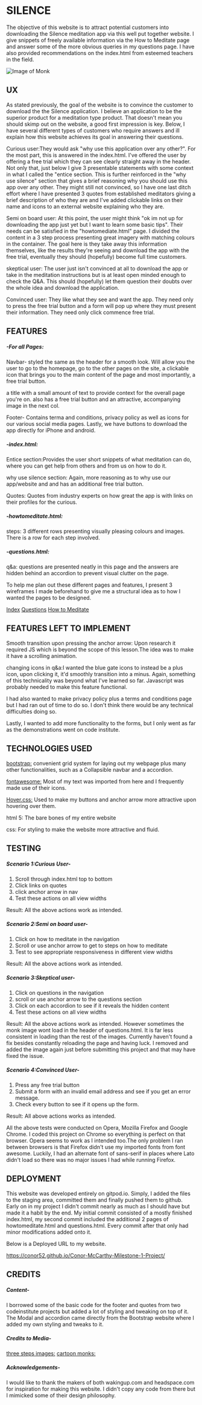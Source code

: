 # SILENCE 

The objective of this website is to attract potential customers into downloading the Silence meditation app via this well put together website. I give snippets of freely available information via the How to Meditate page and answer some of the more obvious queries in my questions page. I have also provided recommendations on the index.html from esteemed teachers in the field.

![Image of Monk](assets/images/monk2.png)

## UX

As stated previously, the goal of the website is to convince the customer to download the the Silence application. I believe an application to be the superior product for a meditation type product. That doesn't mean you should skimp out on the website, a good first impression is key. Below, I have several different types of customers who require answers and ill explain how this website achieves its goal in answering their questions.

Curious user:They would ask "why use this application over any other?". For the most part, this is answered in the index.html. I've offered the user by offering a free trial which they can see clearly straight away in the header. Not only that, just below I give 3 presentable statements with some context in what I called the "entice section. This is further reinforced in the "why use silence" section that gives a brief reasoning why you should use this app over any other. They might still not convinced, so I have one last ditch effort where I have presented 3 quotes from established meditators giving a brief description of who they are and I've added clickable links on their name and icons to an external website explaining who they are.

Semi on board user: At this point, the user might think "ok im not up for downloading the app just yet but I want to learn some basic tips". Their needs can be satisfied in the "howtomediate.html" page. I divided the content in a 3 step process presenting great imagery with matching colours in the container. The goal here is they take away this information themselves, like the results they're seeing and download the app with the free trial, eventually they should (hopefully) become full time customers.

skeptical user: The user just isn't convinced at all to download the app or take in the meditation instructions but is at least open minded enough to check the Q&A. This should (hopefully) let them question their doubts over the whole idea and download the application.

Convinced user: They like what they see and want the app. They need only to press the free trial button and a form will pop up where they must present their information. They need only click commence free trial.

## FEATURES

 ##### -For all Pages:

Navbar- styled the same as the header for a smooth look. Will allow you the user to go to the homepage, go to the other pages on the site, a clickable icon that brings you to the main content of the page and most importantly, a free trial button.

a title with a small amount of text to provide context for the overall page you're on. also has a free trial button and an attractive, accompanying image in the next col.

Footer- Contains terma and conditions, privacy policy as well as icons for our various social media pages. Lastly, we have buttons to download the app directly for iPhone and android.

##### -index.html:

Entice section:Provides the user short snippets of what meditation can do, where you can get help from others and from us on how to do it.

why use silence section: Again, more reasoning as to why use our app/website and and has an additional free trial button.

Quotes: Quotes from industry experts on how great the app is with links on their profiles for the curious.

##### -howtomeditate.html:

steps: 3 different rows presenting visually pleasing colours and images. There is a row for each step involved.

##### -questions.html:

q&a: questions are presented neatly in this page and the answers are hidden behind an accordion to prevent visual clutter on the page.



To help me plan out these different pages and features, I present 3 wireframes I made beforehand to give me a structural idea as to how I wanted the pages to be designed.

[Index](https://wireframe.cc/pro/pp/4b09977a1319776)
[Questions](https://wireframe.cc/lv90Bh)
[How to Meditate](https://wireframepro.mockflow.com/editor.jsp?editor=on&bgcolor=white&perm=Create&ptitle=silence&category=bootstrap4&projectid=Mdd152ebd34bd1c66bbf684533b4891541587576761474&publicid=7c25f576ee27457ea932b86fdfb31d7a#/page/d20cc7e320894f6b8cf9183729f00edc)


## FEATURES LEFT TO IMPLEMENT

Smooth transition upon pressing the anchor arrow: Upon research it required JS which is beyond the scope of this lesson.The idea was to make it have a scrolling animation.

changing icons in q&a:I wanted the blue gate icons to instead be a plus icon, upon clicking it, it'd smoothly transition into a minus. Again, something of this technicality was beyond what I've learned so far. Javascript was probably needed to make this feature functional.

I had also wanted to make privacy policy plus a terms and conditions page but I had ran out of time to do so. I don't think there would be any technical difficulties doing so.

Lastly, I wanted to add more functionality to the forms, but I only went as far as the demonstrations went on code institute.

 ## TECHNOLOGIES USED

 [bootstrap:](https://getbootstrap.com/) convenient grid system for laying out my webpage plus many other functionalities, such as a Collapsible  navbar and a accordion.

[fontawesome:](https://fontawesome.com/) Most of my text was imported from here and I frequently made use of their icons.

[Hover.css:](https://ianlunn.github.io/Hover/) Used to make my buttons and anchor arrow more attractive upon hovering over them. 

html 5: The bare bones of my entire website

css: For styling to make the website more attractive and fluid.

## TESTING

##### Scenario 1:Curious User-

1. Scroll through index.html top to bottom
2. Click links on quotes
3. click anchor arrow in nav
4. Test these actions on all view widths

Result: All the above actions work as intended.

##### Scenario 2:Semi on board user-

1. Click on how to meditate in the navigation
2. Scroll or use anchor arrow to get to steps on how to meditate
3. Test to see appropriate responsiveness in different view widths

Result: All the above actions work as intended.

##### Scenario 3:Skeptical user-

1. Click on questions in the navigation
2. scroll or use anchor arrow to the questions section
3. Click on each accordion to see if it reveals the hidden content
4. Test these actions on all view widths

Result: All the above actions work as intended. However sometimes the monk image wont load in the header of questions.html. It is far less consistent in loading than the rest of the images. Currently haven't found a fix besides constantly reloading the page and having luck. I removed and added the image again just before submitting this project and that may have fixed the issue.

##### Scenario 4:Convinced User-

1. Press any free trial button
2. Submit a form with an invalid email address and see if you get an error message.
3. Check every button to see if it opens up the form.

Result: All above actions works as intended.


All the above tests were conducted on Opera, Mozilla Firefox and Google Chrome. I coded this project on Chrome so everything is perfect on that browser. Opera seems to work as I intended too.The only problem I ran between browsers is that Firefox didn't use my imported fonts from font awesome. Luckily, I had an alternate font of sans-serif in places where Lato didn't load so there was no major issues I had while running Firefox.

## DEPLOYMENT

This website was developed entirely on gitpod.io. Simply, I added the files to the staging area, committed them and finally pushed them to github. Early on in my project I didn't commit nearly as much as I should have but made it a habit by the end. My initial commit consisted of a mostly finished index.html, my second commit included the additional 2 pages of howtomeditate.html and    questions.html. Every commit after that only had minor modifications added onto it.

Below is a Deployed URL to my website. 

https://conor52.github.io/Conor-McCarthy-Milestone-1-Project/


 ## CREDITS

##### Content-

 I borrowed some of the basic code for the footer and quotes from two codeinstitute projects but added a lot of styling and tweaking on top of it. The Modal and accordion came directly from the Bootstrap website where I added my own styling and tweaks to it.

 ##### Credits to Media-

[three steps images:](https://pixabay.com/)
[cartoon monks:](https://pngtree.com/)

##### Acknowledgements-

 I would like to thank the makers of both wakingup.com and headspace.com for inspiration for making this website. I didn't copy any code from there but I mimicked some of their design philosophy.
